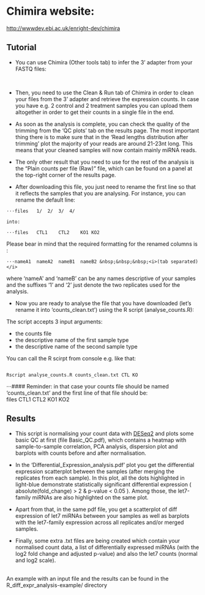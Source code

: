 # Chimira website:
<http://wwwdev.ebi.ac.uk/enright-dev/chimira>

## Tutorial #
*  You can use Chimira (Other tools tab) to infer the 3’ adapter from your FASTQ files:
<br/>
<http://wwwdev.ebi.ac.uk/enright-dev/chimira>

*  Then, you need to use the Clean & Run tab of Chimira in order to clean your files from the 3’ adapter and retrieve the expression counts.
In case you have e.g. 2 control and 2 treatment samples you can upload them altogether in order to get their counts in a single file in the end.

*  As soon as the analysis is complete, you can check the quality of the trimming from the ‘QC plots’ tab on the results page.
The most important thing there is to make sure that in the ‘Read lengths distribution after trimming’ plot the majority of your reads are around 21-23nt long.
This means that your cleaned samples will now contain mainly miRNA reads.

*  The only other result that you need to use for the rest of the analysis is the “Plain counts per file (Raw)” file, which can be found on a panel at the top-right corner of the results page.


*  After downloading this file, you just need to rename the first line so that it reflects the samples that you are analysing. For instance, you can rename the default line:

```
⋅⋅⋅files   1/  2/  3/  4/

into:

⋅⋅⋅files   CTL1    CTL2    KO1 KO2
```

Please bear in mind that the required formatting for the renamed columns is :

```
⋅⋅⋅nameA1  nameA2  nameB1  nameB2 &nbsp;&nbsp;&nbsp;<i>(tab separated)</i>
```

where ‘nameA' and ‘nameB’ can be any names descriptive of your samples and the suffixes ‘1’ and ‘2’ just denote the two replicates used for the analysis.

*  Now you are ready to analyse the file that you have downloaded (let’s rename it into ‘counts_clean.txt’) using the R script (analyse_counts.R):

The script accepts 3 input arguments: 
* the counts file
* the descriptive name of the first sample type
* the descriptive name of the second sample type

You can call the R scirpt from console e.g. like that:

```

Rscript analyse_counts.R counts_clean.txt CTL KO

```

⋅⋅⋅#### Reminder: in that case your counts file should be named ‘counts_clean.txt’ and the first line of that file should be:
<br/>
files   CTL1    CTL2    KO1 KO2



## Results ##

* This script is normalising your count data with [DESeq2](https://bioconductor.org/packages/release/bioc/html/DESeq2.html) and plots some basic QC at first (file Basic_QC.pdf), which contains a heatmap with sample-to-sample correlation, PCA analysis, dispersion plot and barplots with counts before and after normalisation.

* In the ‘Differential_Expression_analysis.pdf’ plot you get the differential expression scatterplot between the samples (after merging the replicates from each sample).
In this plot, all the dots highlighted in light-blue demonstrate statistically significant differential expression ( absolute(fold_change) >  2 & p-value < 0.05 ).
Among those, the let7-family miRNAs are also highlighted on the same plot.

* Apart from that, in the same pdf file, you get a scatterplot of diff expression of let7 miRNAs between your samples as well as barplots with the let7-family expression across all replicates and/or merged samples.

* Finally, some extra .txt files are being created which contain your normalised count data, a list of differentially expressed miRNAs (with the log2 fold change and adjusted p-value) and also the let7 counts (normal and log2 scale).

<br/>
An example with an input file and the results can be found in the R_diff_expr_analysis-example/ directory 
